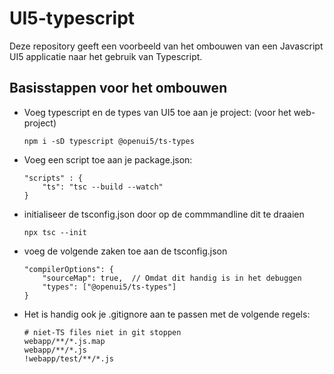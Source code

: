 # UI5-typescript
Deze repository geeft een voorbeeld van het ombouwen van een Javascript UI5 applicatie naar het gebruik van Typescript. 

## Basisstappen voor het ombouwen
* Voeg typescript en de types van UI5 toe aan je project: (voor het web-project)

      npm i -sD typescript @openui5/ts-types

* Voeg een script toe aan je package.json:

      "scripts" : {
          "ts": "tsc --build --watch"
      }

* initialiseer de tsconfig.json door op de commmandline dit te draaien

      npx tsc --init

* voeg de volgende zaken toe aan de tsconfig.json

      "compilerOptions": {
          "sourceMap": true,  // Omdat dit handig is in het debuggen
          "types": ["@openui5/ts-types"]
      }

* Het is handig ook je .gitignore aan te passen met de volgende regels:

      # niet-TS files niet in git stoppen
      webapp/**/*.js.map
      webapp/**/*.js
      !webapp/test/**/*.js

